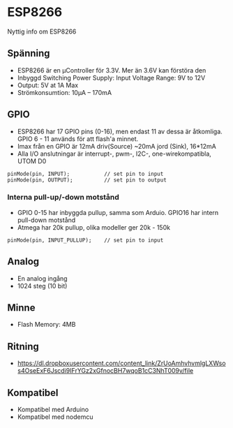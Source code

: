 # ESP8266
Nyttig info om ESP8266

## Spänning
* ESP8266 är en µController för 3.3V. Mer än 3.6V kan förstöra den
* Inbyggd Switching Power Supply: Input Voltage Range: 9V to 12V
* Output: 5V at 1A Max
* Strömkonsumtion: 10µA – 170mA

## GPIO
* ESP8266 har 17 GPIO pins (0-16), men endast 11 av dessa är åtkomliga. GPIO 6 - 11 används för att flash'a minnet.
* Imax från en GPIO är 12mA driv(Source) ~20mA jord (Sink), 16*12mA
* Alla I/O anslutningar är interrupt-, pwm-, I2C-, one-wirekompatibla, UTOM D0
```
pinMode(pin, INPUT);           // set pin to input
pinMode(pin, OUTPUT);          // set pin to output
```

### Interna pull-up/-down motstånd
* GPIO 0-15 har inbyggda pullup, samma som Arduio. GPIO16 har intern pull-down motstånd
* Atmega har 20k pullup, olika modeller ger 20k - 150k
```
pinMode(pin, INPUT_PULLUP);    // set pin to input
```

## Analog
* En analog ingång
* 1024 steg (10 bit)


## Minne
* Flash Memory: 4MB


## Ritning
* https://dl.dropboxusercontent.com/content_link/ZrUoAmhvhvmlgLXWsos4OseExF6Jscdi9IFrYGz2xGfnocBH7wqoB1cC3NhT009v/file


## Kompatibel
* Kompatibel med Arduino
* Kompatibel med nodemcu


